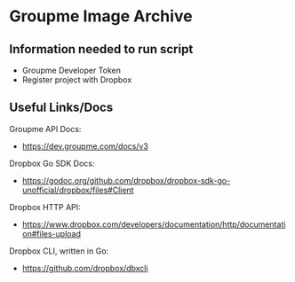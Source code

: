 # Groupme Image Archive

## Information needed to run script
- Groupme Developer Token
- Register project with Dropbox


## Useful Links/Docs
Groupme API Docs:
- https://dev.groupme.com/docs/v3

Dropbox Go SDK Docs:
- https://godoc.org/github.com/dropbox/dropbox-sdk-go-unofficial/dropbox/files#Client

Dropbox HTTP API:
- https://www.dropbox.com/developers/documentation/http/documentation#files-upload

Dropbox CLI, written in Go:
- https://github.com/dropbox/dbxcli
